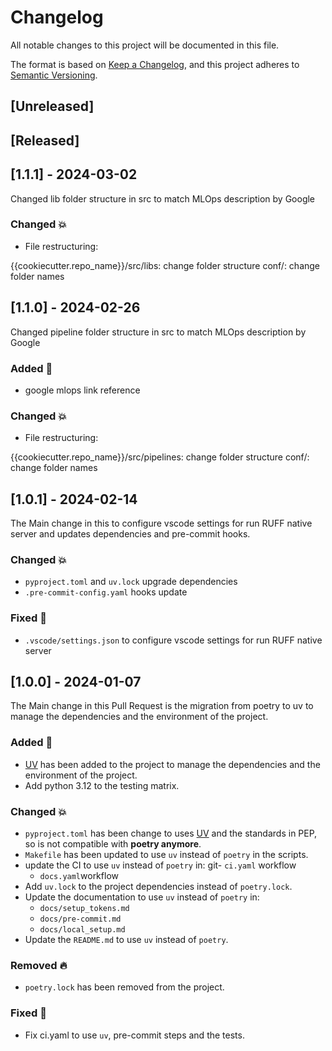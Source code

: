 # Changelog

All notable changes to this project will be documented in this file.

The format is based on [Keep a Changelog](https://keepachangelog.com/en/1.1.0/),
and this project adheres to [Semantic Versioning](https://semver.org/spec/v2.0.0.html).

## [Unreleased]

## [Released]

## [1.1.1] - 2024-03-02

Changed lib folder structure in src to match MLOps description by Google

### Changed 💥

- File restructuring:

{{cookiecutter.repo_name}}/src/libs: change folder structure
conf/: change folder names

## [1.1.0] - 2024-02-26

Changed pipeline folder structure in src to match MLOps description by Google

### Added 🚀

- google mlops link reference

### Changed 💥

- File restructuring:

{{cookiecutter.repo_name}}/src/pipelines: change folder structure
conf/: change folder names

## [1.0.1] - 2024-02-14

The Main change in this to configure vscode settings for run RUFF native server and updates dependencies and pre-commit hooks.

### Changed 💥

- `pyproject.toml` and `uv.lock` upgrade dependencies
- `.pre-commit-config.yaml` hooks update

### Fixed 🐞

- `.vscode/settings.json` to configure vscode settings for run RUFF native server

## [1.0.0] - 2024-01-07

The Main change in this Pull Request is the migration from poetry to uv to manage the dependencies and the environment of the project.

### Added 🚀

- [UV](https://docs.astral.sh/uv/) has been added to the project to manage the dependencies and the environment of the project.
- Add python 3.12 to the testing matrix.

### Changed 💥

- `pyproject.toml` has been change to uses [UV](https://docs.astral.sh/uv/) and the standards in PEP, so is not compatible with **poetry anymore**.
- `Makefile` has been updated to use `uv` instead of `poetry` in the scripts.
- update the CI to use `uv` instead of `poetry` in:
    git- `ci.yaml` workflow
    - `docs.yaml`workflow
- Add `uv.lock` to the project dependencies instead of `poetry.lock`.
- Update the documentation to use `uv` instead of `poetry` in:
    - `docs/setup_tokens.md`
    - `docs/pre-commit.md`
    - `docs/local_setup.md`
- Update the `README.md` to use `uv` instead of `poetry`.

### Removed 🔥

- `poetry.lock` has been removed from the project.

### Fixed 🐞

- Fix ci.yaml to use `uv`, pre-commit steps and the tests.
